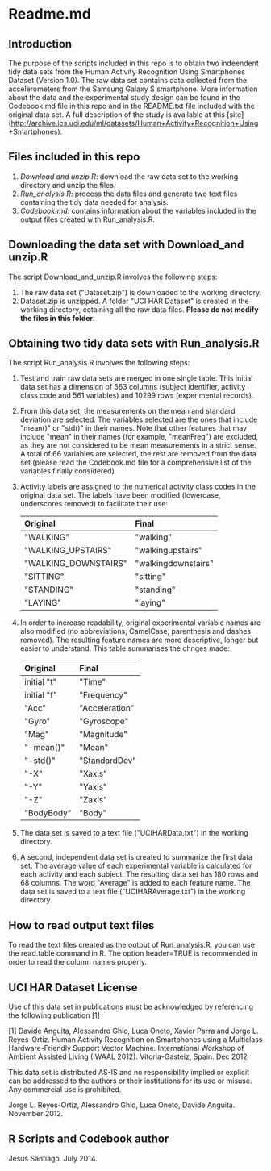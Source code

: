 Readme.md
=========
Introduction
------------
The purpose of the scripts included in this repo is to obtain two indeendent tidy data sets from the Human Activity Recognition Using Smartphones Dataset (Version 1.0). The raw data set contains data collected from the accelerometers from the Samsung Galaxy S smartphone. More information about the data and the experimental study design can be found in the Codebook.md file in this repo and in the README.txt file included with the original data set. A full description of the study is available at this [site] (http://archive.ics.uci.edu/ml/datasets/Human+Activity+Recognition+Using+Smartphones).

Files included in this repo
--------------------------
1. *Download and unzip.R*: download the raw data set to the working directory and unzip the files.
2. *Run_analysis.R*: process the data files and generate two text files containing the tidy data needed for analysis.
3. *Codebook.md*: contains information about the variables included in the output files created with Run_analysis.R.

Downloading the data set with Download_and unzip.R
--------------------------------------------------
The script Download_and_unzip.R involves the following steps:

1. The raw data set ("Dataset.zip") is downloaded to the working directory. 
2. Dataset.zip is unzipped. A folder "UCI HAR Dataset" is created in the working directory, cotaining all the raw data files. **Please do not modify the files in this folder**. 

Obtaining two tidy data sets with Run_analysis.R
---------------------------------------------
The script Run_analysis.R involves the following steps:

1. Test and train raw data sets are merged in one single table. This initial data set has a dimension of 563 columns (subject identifier, activity class code and 561 variables) and 10299 rows (experimental records).
2. From this data set, the measurements on the mean and standard deviation are selected. The variables selected are the ones that include "mean()" or "std()" in their names. Note that other features that may include "mean" in their names (for example, "meanFreq") are excluded, as they are not considered to be mean measurements in a strict sense. A total of 66 variables are selected, the rest are removed from the data set (please read the Codebook.md file for a comprehensive list of the variables finally considered).
3. Activity labels are assigned to the numerical activity class codes in the original data set. The labels have been modified (lowercase, underscores removed) to facilitate their use:

	| Original		| Final 		|
	|:----------------------|:----------------------|
	| "WALKING" 		| "walking" 		|
	| "WALKING_UPSTAIRS"	| "walkingupstairs" 	|	
	| "WALKING_DOWNSTAIRS"	| "walkingdownstairs"	| 
	| "SITTING"		| "sitting"		| 
	| "STANDING"		| "standing"		| 
	| "LAYING"		| "laying" 		|

4. In order to increase readability, original experimental variable names are also modified (no abbreviations; CamelCase; parenthesis and dashes removed). The resulting feature names are more descriptive, longer but easier to understand. This table summarises the chnges made:

	| Original	| Final 	|
	|:--------------|:--------------|
	| initial "t" 	| "Time" 	|
	| initial "f"	| "Frequency" 	|	
	| "Acc"		| "Acceleration"| 
	| "Gyro"	| "Gyroscope"	| 
	| "Mag"		| "Magnitude"	| 
	| "-mean()"	| "Mean" 	|
	| "-std()"	| "StandardDev" |
	| "-X"		| "Xaxis"	| 
	| "-Y"		| "Yaxis"	| 
	| "-Z"		| "Zaxis"	| 
	| "BodyBody"	| "Body"	| 

5. The data set is saved to a text file ("UCIHARData.txt") in the working directory.
6. A second, independent data set is created to summarize the first data set. The average value of each experimental variable is calculated for each activity and each subject. The resulting data set has 180 rows and 68 columns. The word "Average" is added to each feature name. The data set is saved to a text file ("UCIHARAverage.txt") in the working directory.

How to read output text files
-----------------------------
To read the text files created as the output of Run_analysis.R, you can use the
read.table command in R. The option header=TRUE is recommended in order to read the column names properly. 

UCI HAR Dataset License
-----------------------
Use of this data set in publications must be acknowledged by referencing the following publication [1] 

[1] Davide Anguita, Alessandro Ghio, Luca Oneto, Xavier Parra and Jorge L. Reyes-Ortiz. Human Activity Recognition on Smartphones using a Multiclass Hardware-Friendly Support Vector Machine. International Workshop of Ambient Assisted Living (IWAAL 2012). Vitoria-Gasteiz, Spain. Dec 2012

This data set is distributed AS-IS and no responsibility implied or explicit can be addressed to the authors or their institutions for its use or misuse. Any commercial use is prohibited.

Jorge L. Reyes-Ortiz, Alessandro Ghio, Luca Oneto, Davide Anguita. November 2012.

R Scripts and Codebook author
-----------------------------
Jesús Santiago. July 2014.

